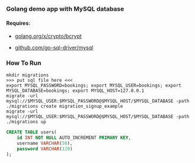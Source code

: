 ### Golang demo app with MySQL database 

#### Requires: 

* [golang.org/x/crypto/bcrypt](https://godoc.org/golang.org/x/crypto/bcrypt)

* [github.com/go-sql-driver/mysql](https://github.com/go-sql-driver/mysql)

### How To Run 

```
mkdir migrations
>>> put sql file here <<<
export MYSQL_PASSWORD=bookings; export MYSQL_USER=bookings; export MYSQL_DATABASE=bookings; export MYSQL_HOST=127.0.0.1
migrate -url mysql://$MYSQL_USER:$MYSQL_PASSWORD@$MYSQL_HOST/$MYSQL_DATABASE -path ./migrations create migration_signup_example
migrate -url mysql://$MYSQL_USER:$MYSQL_PASSWORD@$MYSQL_HOST/$MYSQL_DATABASE -path ./migrations up
```

```sql
CREATE TABLE users(
    id INT NOT NULL AUTO_INCREMENT PRIMARY KEY,
    username VARCHAR(50),
    password VARCHAR(120)
);
```
